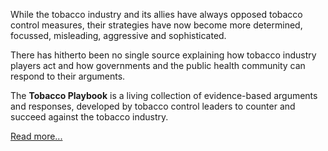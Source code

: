 
While the tobacco industry and its allies have always opposed tobacco control measures, their strategies have now become more determined, focussed, misleading, aggressive and sophisticated.

There has hitherto been no single source explaining how tobacco industry players act and how governments and the public health community can respond to their arguments.

The **Tobacco Playbook** is a living collection of evidence-based arguments and responses, developed by tobacco control leaders to counter and succeed against the tobacco industry.

[Read more...](introduction.html)
